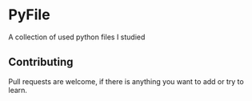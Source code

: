 # PyFile
A collection of used python files I studied

## Contributing

Pull requests are welcome, if there is anything you want to add or try to learn.
